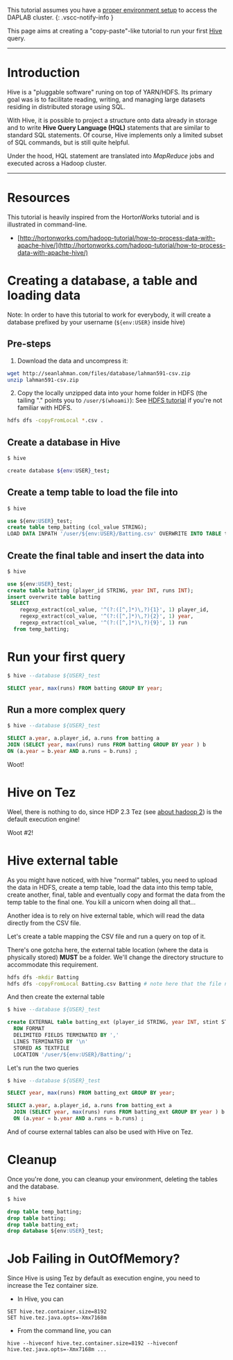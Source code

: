 This tutorial assumes you have a [proper environment setup](getting_started.md)
to access the DAPLAB cluster.
{: .vscc-notify-info }

This page aims at creating a "copy-paste"-like tutorial to run your first
[Hive](https://hive.apache.org) query.

-------------------------------------
# Introduction

Hive is a "pluggable software" runing on top of YARN/HDFS. Its primary goal was is
to facilitate reading, writing, and managing large datasets residing in distributed storage using SQL.

With Hive, it is possible to project a structure onto data already in storage and to write
__Hive Query Language (HQL)__ statements that are similar to standard SQL statements. Of course, Hive
implements only a limited subset of SQL commands, but is still quite helpful.

Under the hood, HQL statement are translated into _MapReduce_ jobs and executed across a Hadoop cluster.

----------------------------------------


# Resources

This tutorial is heavily inspired from the HortonWorks tutorial and is illustrated in command-line.

* [http://hortonworks.com/hadoop-tutorial/how-to-process-data-with-apache-hive/](http://hortonworks.com/hadoop-tutorial/how-to-process-data-with-apache-hive/)

# Creating a database, a table and loading data

Note: In order to have this tutorial to work for everybody,
it will create a database prefixed by your username (`${env:USER}` inside hive)

## Pre-steps

1) Download the data and uncompress it:

```bash
wget http://seanlahman.com/files/database/lahman591-csv.zip
unzip lahman591-csv.zip
```


2) Copy the locally unzipped data into your home folder in HDFS
(the tailing "." points you to `/user/$(whoami)`):
See [HDFS tutorial](tutorial_hdfs.md) if you're not familiar with HDFS.

```bash
hdfs dfs -copyFromLocal *.csv .
```

## Create a database in Hive

```bash
$ hive

create database ${env:USER}_test;
```

## Create a temp table to load the file into

```sql
$ hive

use ${env:USER}_test;
create table temp_batting (col_value STRING);
LOAD DATA INPATH '/user/${env:USER}/Batting.csv' OVERWRITE INTO TABLE temp_batting;
```

## Create the final table and insert the data into

```sql
$ hive

use ${env:USER}_test;
create table batting (player_id STRING, year INT, runs INT);
insert overwrite table batting  
 SELECT  
    regexp_extract(col_value, '^(?:([^,]*)\,?){1}', 1) player_id,  
    regexp_extract(col_value, '^(?:([^,]*)\,?){2}', 1) year,  
    regexp_extract(col_value, '^(?:([^,]*)\,?){9}', 1) run  
  from temp_batting;
```

# Run your first query

```sql
$ hive --database ${USER}_test

SELECT year, max(runs) FROM batting GROUP BY year;
```

## Run a more complex query

```sql
$ hive --database ${USER}_test

SELECT a.year, a.player_id, a.runs from batting a  
JOIN (SELECT year, max(runs) runs FROM batting GROUP BY year ) b  
ON (a.year = b.year AND a.runs = b.runs) ;
```

Woot!

# Hive on Tez

Weel, there is nothing to do, since HDP 2.3 Tez (see [about hadoop 2](../architecture/#about-hadoop-2)) is the default execution engine!

Woot #2!


# Hive external table

As you might have noticed, with hive "normal" tables, you need to upload the data in HDFS,
create a temp table, load the data into this temp table, create another, final,
table and eventually copy and format the data from the temp table to the final one.
You kill a unicorn when doing all that...

Another idea is to rely on hive external table, which will read the data directly from the CSV file.

Let's create a table mapping the CSV file and run a query on top of it.

There's one gotcha here, the external table location (where the data is physically stored)
**MUST** be a folder. We'll change the directory structure to accommodate this requirement.

```bash
hdfs dfs -mkdir Batting
hdfs dfs -copyFromLocal Batting.csv Batting # note here that the file needs to be re-uploaded because the LOAD DATA consumed (and removed the file)
```

And then create the external table

```sql
$ hive --database ${USER}_test

create EXTERNAL table batting_ext (player_id STRING, year INT, stint STRING, team STRING, lg STRING, G STRING, G_batting STRING, AB STRING, runs INT, H STRING, x2B STRING, x3B STRING, HR STRING, RBI STRING, SB STRING, CS STRING, BB STRING, SO STRING, IBB STRING, HBP STRING, SH STRING, SF STRING, GIDP STRING, G_Old STRING)
  ROW FORMAT
  DELIMITED FIELDS TERMINATED BY ','
  LINES TERMINATED BY '\n'
  STORED AS TEXTFILE
  LOCATION '/user/${env:USER}/Batting/';
```

Let's run the two queries

```sql
$ hive --database ${USER}_test

SELECT year, max(runs) FROM batting_ext GROUP BY year;

SELECT a.year, a.player_id, a.runs from batting_ext a  
  JOIN (SELECT year, max(runs) runs FROM batting_ext GROUP BY year ) b  
  ON (a.year = b.year AND a.runs = b.runs) ;
```

And of course external tables can also be used with Hive on Tez.

# Cleanup

Once you're done, you can cleanup your environment, deleting the tables and the database.

```sql
$ hive

drop table temp_batting;
drop table batting;
drop table batting_ext;
drop database ${env:USER}_test;
```

# Job Failing in OutOfMemory?

Since Hive is using Tez by default as execution engine, you need to increase the Tez
container size.

* In Hive, you can

```
SET hive.tez.container.size=8192
SET hive.tez.java.opts=-Xmx7168m
```

* From the command line, you can

```
hive --hiveconf hive.tez.container.size=8192 --hiveconf hive.tez.java.opts=-Xmx7168m ...
```
